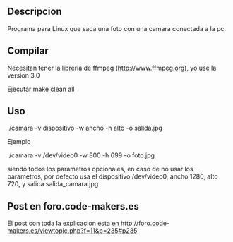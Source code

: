 ## Descripcion

Programa para Linux que saca una foto con una camara conectada a la pc.

## Compilar
Necesitan tener la libreria de ffmpeg (http://www.ffmpeg.org), yo use la version 3.0

Ejecutar
make clean all

## Uso

./camara -v dispositivo -w ancho -h alto -o salida.jpg

Ejemplo

./camara -v /dev/video0 -w 800 -h 699 -o foto.jpg

siendo todos los parametros opcionales, en caso de no usar los parametros, por defecto usa el dispositivo /dev/video0, ancho 1280, alto 720, y salida salida_camara.jpg

## Post en foro.code-makers.es

El post con toda la explicacion esta en http://foro.code-makers.es/viewtopic.php?f=11&p=235#p235

